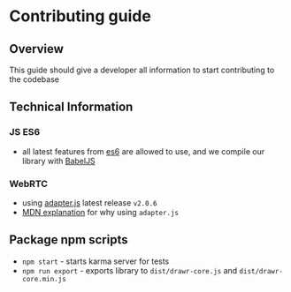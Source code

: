 # Contributing guide

## Overview

This guide should give a developer all information to start contributing to the codebase

## Technical Information

### JS ES6

* all latest features from [es6](https://html5hive.org/es6-and-babel-tutorial/) are allowed to use, and we compile our library with [BabelJS](https://babeljs.io/)

### WebRTC

* using [adapter.js](https://www.npmjs.com/package/webrtc-adapter) latest release `v2.0.6`
* [MDN explanation](https://developer.mozilla.org/en-US/docs/Web/API/WebRTC_API/adapter.js) for why using `adapter.js`

## Package npm scripts

* `npm start` - starts karma server for tests
* `npm run export` - exports library to `dist/drawr-core.js` and `dist/drawr-core.min.js`
